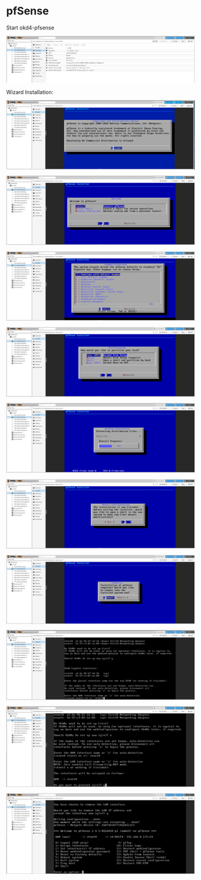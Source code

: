 # pfSense

Start okd4-pfsense

![](../../images/proxmox_pfsense.png?raw=true)

Wizard Installation:

![](../../images/accept.png?raw=true)

![](../../images/install.png?raw=true)

![](../../images/keymap.png?raw=true)

![](../../images/partitioning.png?raw=true)

![](../../images/archive.png?raw=true)

![](../../images/manual_configuration.png?raw=true)

![](../../images/reboot.png?raw=true)

![](../../images/WAN.png?raw=true)

![](../../images/WAN_01.png?raw=true)

![](../../images/pfsense_final.png?raw=true)


